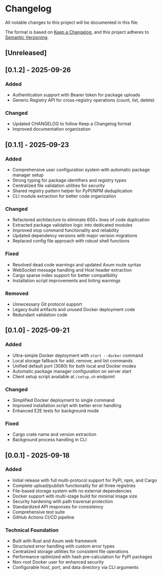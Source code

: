 # Changelog

All notable changes to this project will be documented in this file.

The format is based on [Keep a Changelog](https://keepachangelog.com/en/1.0.0/),
and this project adheres to [Semantic Versioning](https://semver.org/spec/v2.0.0.html).

## [Unreleased]

## [0.1.2] - 2025-09-26

### Added
- Authentication support with Bearer token for package uploads
- Generic Registry API for cross-registry operations (count, list, delete)

### Changed
- Updated CHANGELOG to follow Keep a Changelog format
- Improved documentation organization

## [0.1.1] - 2025-09-23

### Added
- Comprehensive user configuration system with automatic package manager setup
- Strong typing for package identifiers and registry types
- Centralized file validation utilities for security
- Shared registry pattern helper for PyPI/NPM deduplication
- CLI module extraction for better code organization

### Changed
- Refactored architecture to eliminate 600+ lines of code duplication
- Extracted package validation logic into dedicated modules
- Improved stop command functionality and reliability
- Updated dependency versions with major version migrations
- Replaced config file approach with robust shell functions

### Fixed
- Resolved dead code warnings and updated Axum route syntax
- WebSocket message handling and Host header extraction
- Cargo sparse index support for better compatibility
- Installation script improvements and linting warnings

### Removed
- Unnecessary Git protocol support
- Legacy build artifacts and unused Docker deployment code
- Redundant validation code

## [0.1.0] - 2025-09-21

### Added
- Ultra-simple Docker deployment with `start --docker` command
- Local storage fallback for add, remove, and list commands
- Unified default port (3080) for both local and Docker modes
- Automatic package manager configuration on server start
- Client setup script available at `/setup.sh` endpoint

### Changed
- Simplified Docker deployment to single command
- Improved installation script with better error handling
- Enhanced E2E tests for background mode

### Fixed
- Cargo crate name and version extraction
- Background process handling in CLI

## [0.0.1] - 2025-09-18

### Added
- Initial release with full multi-protocol support for PyPI, npm, and Cargo
- Complete upload/publish functionality for all three registries
- File-based storage system with no external dependencies
- Docker support with multi-stage build for minimal image size
- Security hardening with path traversal protection
- Standardized API responses for consistency
- Comprehensive test suite
- GitHub Actions CI/CD pipeline

### Technical Foundation
- Built with Rust and Axum web framework
- Structured error handling with custom error types
- Centralized storage utilities for consistent file operations
- Performance optimized with hash pre-calculation for PyPI packages
- Non-root Docker user for enhanced security
- Configurable host, port, and data directory via CLI arguments